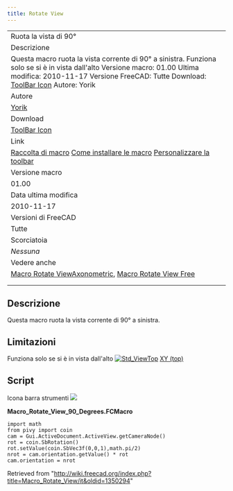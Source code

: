 ```yaml
---
title: Rotate View
---
```


|                                                                                                                                                                                                                                                                                               |
| --------------------------------------------------------------------------------------------------------------------------------------------------------------------------------------------------------------------------------------------------------------------------------------------- |
| Ruota la vista di 90°                                                                                                                                                                                                                                                                         |
| Descrizione                                                                                                                                                                                                                                                                                   |
| Questa macro ruota la vista corrente di 90° a sinistra. Funziona solo se si è in vista dall'alto Versione macro: 01.00 Ultima modifica: 2010-11-17 Versione FreeCAD: Tutte Download: [ToolBar Icon](https://wiki.freecad.org/images/a/a0/Macro_Rotate_View_view_90_Degrees.png) Autore: Yorik |
| Autore                                                                                                                                                                                                                                                                                        |
| [Yorik](/User:Yorik "User:Yorik")                                                                                                                                                                                                                                                             |
| Download                                                                                                                                                                                                                                                                                      |
| [ToolBar Icon](https://wiki.freecad.org/images/a/a0/Macro_Rotate_View_view_90_Degrees.png)                                                                                                                                                                                                    |
| Link                                                                                                                                                                                                                                                                                          |
| [Raccolta di macro](/Macros_recipes/it "Macros recipes/it") [Come installare le macro](/How_to_install_macros/it "How to install macros/it") [Personalizzare la toolbar](/Customize_Toolbars/it "Customize Toolbars/it")                                                                      |
| Versione macro                                                                                                                                                                                                                                                                                |
| 01.00                                                                                                                                                                                                                                                                                         |
| Data ultima modifica                                                                                                                                                                                                                                                                          |
| 2010-11-17                                                                                                                                                                                                                                                                                    |
| Versioni di FreeCAD                                                                                                                                                                                                                                                                           |
| Tutte                                                                                                                                                                                                                                                                                         |
| Scorciatoia                                                                                                                                                                                                                                                                                   |
| _Nessuna_                                                                                                                                                                                                                                                                                     |
| Vedere anche                                                                                                                                                                                                                                                                                  |
| [Macro Rotate ViewAxonometric](/Macro_Rotate_ViewAxonometric "Macro Rotate ViewAxonometric"), [Macro Rotate View Free](/Macro_Rotate_View_Free "Macro Rotate View Free")                                                                                                                      |
|                                                                                                                                                                                                                                                                                               |
|                                                                                                                                                                                                                                                                                               |

## Descrizione

Questa macro ruota la vista corrente di 90° a sinistra.

## Limitazioni

Funziona solo se si è in vista dall'alto
[![Std_ViewTop](/images/View-top.svg)](/Std_ViewTop "Std_ViewTop ") [XY (top)](/Std_ViewTop/it "Std ViewTop/it")

## Script

Icona barra strumenti ![](/images/Macro_Rotate_View_view_90_Degrees.png)

**Macro_Rotate_View_90_Degrees.FCMacro**

```
import math
from pivy import coin
cam = Gui.ActiveDocument.ActiveView.getCameraNode()
rot = coin.SbRotation()
rot.setValue(coin.SbVec3f(0,0,1),math.pi/2)
nrot = cam.orientation.getValue() * rot
cam.orientation = nrot
```

Retrieved from "<http://wiki.freecad.org/index.php?title=Macro_Rotate_View/it&oldid=1350294>"
